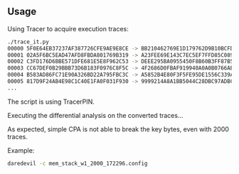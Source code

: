 Usage
-----

Using Tracer to acquire execution traces:

```bash
./trace_it.py
00000 5F0E64EB37237AF387726CFE9AE9E8CE -> BB210462769E1D179762D9B10BCFD8EB
00001 02A5F6BC5EAD47AFD8FBDA801769B319 -> A23FEE69E143C7EC5EF7FFD85C089611
00002 C3FD176D6BBE571DFE681E5E8F962C53 -> DEEE295BA0955450F8B60B3FF87B5835
00003 CC67DEF0B29BBB73D6B183F0976C8F5C -> 4F2686D0FBAF919940A0A0B0766AB604
00004 B583AD86FC71E90A326BD22A795FBC3C -> A5852B4E80F3F5FE95DE1556C339A058
00005 817D9F24AB4E98C1C40E1FA0F031F930 -> 9999214A8A1BB5044C28DBC97ADBC73B
...
```

The script is using TracerPIN.

Executing the differential analysis on the converted traces...

As expected, simple CPA is not able to break the key bytes, even with 2000 traces.

Example:

```bash
daredevil -c mem_stack_w1_2000_172296.config
```
